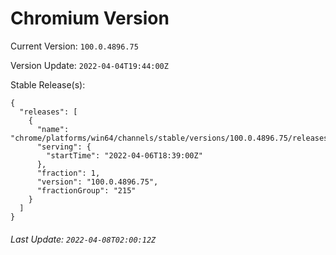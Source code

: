# Chromium Version

Current Version: `100.0.4896.75`

Version Update: `2022-04-04T19:44:00Z`

Stable Release(s):
```
{
  "releases": [
    {
      "name": "chrome/platforms/win64/channels/stable/versions/100.0.4896.75/releases/1649270340",
      "serving": {
        "startTime": "2022-04-06T18:39:00Z"
      },
      "fraction": 1,
      "version": "100.0.4896.75",
      "fractionGroup": "215"
    }
  ]
}
```

###### Last Update: `2022-04-08T02:00:12Z`
